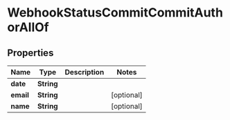 

# WebhookStatusCommitCommitAuthorAllOf


## Properties

| Name | Type | Description | Notes |
|------------ | ------------- | ------------- | -------------|
|**date** | **String** |  |  |
|**email** | **String** |  |  [optional] |
|**name** | **String** |  |  [optional] |



